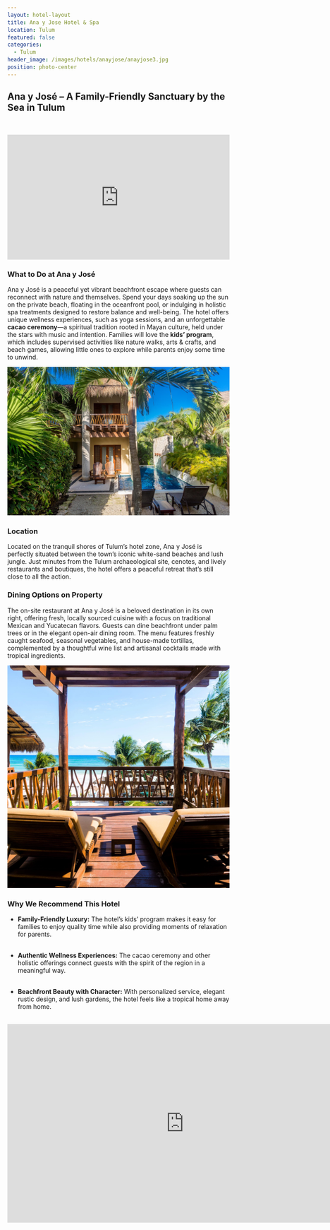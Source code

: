 ```yaml
---
layout: hotel-layout
title: Ana y Jose Hotel & Spa
location: Tulum
featured: false
categories:
  - Tulum
header_image: /images/hotels/anayjose/anayjose3.jpg
position: photo-center
---
```


## Ana y José – A Family-Friendly Sanctuary by the Sea in Tulum  

&nbsp;  

<style>.embed-container { position: relative; padding-bottom: 56.25%; height: 0; overflow: hidden; max-width: 100%; } .embed-container iframe, .embed-container object, .embed-container embed { position: absolute; top: 0; left: 0; width: 100%; height: 100%; }</style><div class='embed-container'><iframe src='https://www.youtube.com/embed/W2OLVASMdnk' frameborder='0' allowfullscreen></iframe></div>

### What to Do at Ana y José  
Ana y José is a peaceful yet vibrant beachfront escape where guests can reconnect with nature and themselves. Spend your days soaking up the sun on the private beach, floating in the oceanfront pool, or indulging in holistic spa treatments designed to restore balance and well-being. The hotel offers unique wellness experiences, such as yoga sessions,  and an unforgettable **cacao ceremony**—a spiritual tradition rooted in Mayan culture, held under the stars with music and intention. Families will love the **kids’ program**, which includes supervised activities like nature walks, arts & crafts, and beach games, allowing little ones to explore while parents enjoy some time to unwind.

![](/images/hotels/anayjose/anayjose1.jpg)

### Location  
Located on the tranquil shores of Tulum’s hotel zone, Ana y José is perfectly situated between the town’s iconic white-sand beaches and lush jungle. Just minutes from the Tulum archaeological site, cenotes, and lively restaurants and boutiques, the hotel offers a peaceful retreat that’s still close to all the action.

### Dining Options on Property  
The on-site restaurant at Ana y José is a beloved destination in its own right, offering fresh, locally sourced cuisine with a focus on traditional Mexican and Yucatecan flavors. Guests can dine beachfront under palm trees or in the elegant open-air dining room. The menu features freshly caught seafood, seasonal vegetables, and house-made tortillas, complemented by a thoughtful wine list and artisanal cocktails made with tropical ingredients.

![](/images/hotels/anayjose/anayjose2.jpg)

### Why We Recommend This Hotel  
- **Family-Friendly Luxury:** The hotel’s kids’ program makes it easy for families to enjoy quality time while also providing moments of relaxation for parents.  
&nbsp;  

- **Authentic Wellness Experiences:** The cacao ceremony and other holistic offerings connect guests with the spirit of the region in a meaningful way.  
&nbsp;  

- **Beachfront Beauty with Character:** With personalized service, elegant rustic design, and lush gardens, the hotel feels like a tropical home away from home.  
&nbsp;  


<iframe src="https://www.google.com/maps/embed?pb=!1m18!1m12!1m3!1d3745.441005128865!2d-87.45808022435769!3d20.157355517136164!2m3!1f0!2f0!3f0!3m2!1i1024!2i768!4f13.1!3m3!1m2!1s0x8f4fd0cdfc1a4877%3A0x2946875298b02e72!2sAna%20y%20Jos%C3%A9%20Hotel%20%26%20Spa!5e0!3m2!1sen!2ses!4v1745237936460!5m2!1sen!2ses" width="800" height="450" style="border:0;" allowfullscreen="" loading="lazy" referrerpolicy="no-referrer-when-downgrade"></iframe>